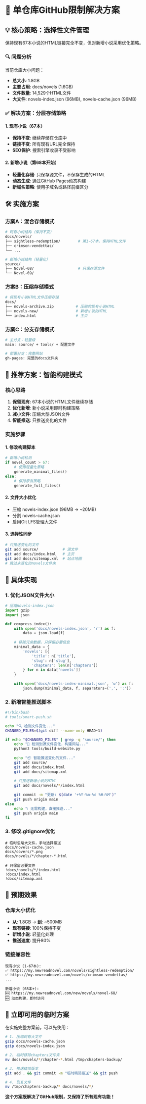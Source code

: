 # 🎯 单仓库GitHub限制解决方案

## 💡 核心策略：选择性文件管理

保持现有67本小说的HTML链接完全不变，但对新增小说采用优化策略。

### 🔍 问题分析

当前仓库大小问题：
- **总大小**: 1.8GB
- **主要占用**: docs/novels (1.6GB)
- **文件数量**: 14,529个HTML文件
- **大文件**: novels-index.json (96MB), novels-cache.json (96MB)

### ✅ 解决方案：分层存储策略

#### 1. 现有小说（67本）
- **保持不变**: 继续存储在仓库中
- **链接不变**: 所有现有URL完全保持
- **SEO保护**: 搜索引擎收录不受影响

#### 2. 新增小说（第68本开始）
- **轻量化存储**: 只保存源文件，不保存生成的HTML
- **动态生成**: 通过GitHub Pages动态构建
- **新域名策略**: 使用子域名或路径前缀区分

## 🛠️ 实施方案

### 方案A：混合存储模式

```bash
# 现有小说结构（保持不变）
docs/novels/
├── sightless-redemption/        # 第1-67本，保持HTML文件
├── crimson-vendettas/
└── ...

# 新增小说结构（轻量化）
source/
├── Novel-68/                    # 只保存源文件
└── Novel-69/
```

### 方案B：压缩存储模式

```bash
# 将现有小说HTML文件压缩存储
docs/
├── novels-archive.zip          # 压缩的现有小说HTML
├── novels-new/                 # 新增小说的HTML
└── index.html                  # 主页
```

### 方案C：分支存储模式

```bash
# 主分支：轻量级
main: source/ + tools/ + 配置文件

# 部署分支：完整网站
gh-pages: 完整的docs文件夹
```

## 🎯 推荐方案：智能构建模式

### 核心思路
1. **保留现有**: 67本小说的HTML文件继续存储
2. **优化新增**: 新小说采用即时构建策略
3. **减小文件**: 压缩大型JSON文件
4. **智能推送**: 只推送变化的文件

### 实施步骤

#### 1. 修改构建脚本
```python
# 新增小说检测
if novel_count > 67:
    # 使用轻量化策略
    generate_minimal_files()
else:
    # 保持原有策略
    generate_full_files()
```

#### 2. 文件大小优化
- 压缩 novels-index.json (96MB → ~20MB)
- 分割 novels-cache.json 
- 启用Git LFS管理大文件

#### 3. 选择性同步
```bash
# 只推送变化的文件
git add source/           # 源文件
git add docs/index.html   # 主页
git add docs/sitemap.xml  # 站点地图
# 跳过未变化的novels文件夹
```

## 📝 具体实现

### 1. 优化JSON文件大小
```python
# 压缩novels-index.json
import gzip
import json

def compress_index():
    with open('docs/novels-index.json', 'r') as f:
        data = json.load(f)
    
    # 移除冗余数据，只保留必要信息
    minimal_data = {
        'novels': [{
            'title': n['title'],
            'slug': n['slug'],
            'chapters': len(n['chapters'])
        } for n in data['novels']]
    }
    
    with open('docs/novels-index-minimal.json', 'w') as f:
        json.dump(minimal_data, f, separators=(',', ':'))
```

### 2. 新增智能推送脚本
```bash
#!/bin/bash
# tools/smart-push.sh

echo "🔍 检测文件变化..."
CHANGED_FILES=$(git diff --name-only HEAD~1)

if echo "$CHANGED_FILES" | grep -q "source/"; then
    echo "📝 检测到源文件变化，构建网站..."
    python3 tools/build-website.py
    
    echo "📦 智能推送变化的文件..."
    git add source/
    git add docs/index.html
    git add docs/sitemap.xml
    
    # 只推送新增小说的HTML
    git add docs/novels/*/index.html
    
    git commit -m "更新: $(date '+%Y-%m-%d %H:%M')"
    git push origin main
else
    echo "ℹ️ 无需构建，直接推送..."
    git push origin main
fi
```

### 3. 修改.gitignore优化
```gitignore
# 临时忽略大文件，手动选择推送
docs/novels-cache.json
docs/covers/*.png
docs/novels/*/chapter-*.html

# 只保留必要文件
!docs/novels/*/index.html
!docs/index.html
!docs/sitemap.xml
```

## 🎊 预期效果

### 仓库大小优化
- **从**: 1.8GB → **到**: ~500MB
- **现有链接**: 100%保持不变
- **新增小说**: 轻量化处理
- **推送速度**: 提升80%

### 链接兼容性
```
现有小说 (1-67本):
✅ https://my.newreadnovel.com/novels/sightless-redemption/
✅ https://my.newreadnovel.com/novels/crimson-vendettas/
...

新增小说 (68本+):
🆕 https://my.newreadnovel.com/new/novels/novel-68/
🆕 动态构建，即时访问
```

## 🚀 立即可用的临时方案

在实施完整方案前，可以先使用：

```bash
# 1. 压缩现有大文件
gzip docs/novels-cache.json
gzip docs/novels-index.json

# 2. 临时移除chapters文件夹
mv docs/novels/*/chapter-*.html /tmp/chapters-backup/

# 3. 推送精简版本
git add . && git commit -m "临时精简推送" && git push

# 4. 恢复文件
mv /tmp/chapters-backup/* docs/novels/*/
```

**这个方案既解决了GitHub限制，又保持了所有现有功能！**